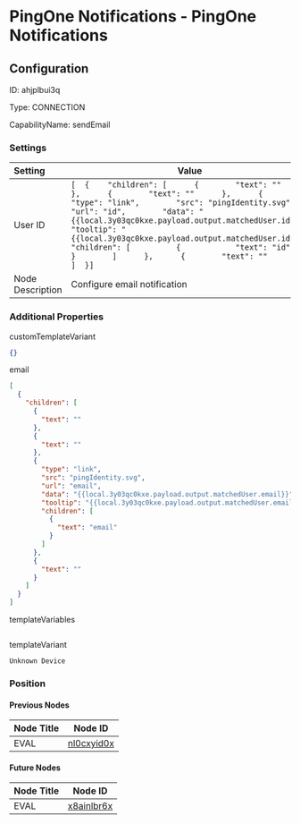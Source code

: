 # PingOne Notifications - PingOne Notifications
## Configuration
ID:  ahjplbui3q

Type: CONNECTION 

CapabilityName: sendEmail

### Settings
| Setting | Value  |
| :------------------------ | ---------------------------------------- |
| User ID |```[  {    "children": [      {        "text": ""      },      {        "text": ""      },      {        "type": "link",        "src": "pingIdentity.svg",        "url": "id",        "data": "{{local.3y03qc0kxe.payload.output.matchedUser.id}}",        "tooltip": "{{local.3y03qc0kxe.payload.output.matchedUser.id}}",        "children": [          {            "text": "id"          }        ]      },      {        "text": ""      }    ]  }] ```|
| Node Description | Configure email notification | 





### Additional Properties
customTemplateVariant
```json 
{}
```


email
```json 
[
  {
    "children": [
      {
        "text": ""
      },
      {
        "text": ""
      },
      {
        "type": "link",
        "src": "pingIdentity.svg",
        "url": "email",
        "data": "{{local.3y03qc0kxe.payload.output.matchedUser.email}}",
        "tooltip": "{{local.3y03qc0kxe.payload.output.matchedUser.email}}",
        "children": [
          {
            "text": "email"
          }
        ]
      },
      {
        "text": ""
      }
    ]
  }
]
```


templateVariables
```
```


templateVariant
```string 
Unknown Device
```





### Position

#### Previous Nodes
| Node Title | Node ID |
| :------------- | ------------ |
| EVAL | [nl0cxyid0x](./nl0cxyid0x.md) | 
 
 #### Future Nodes
| Node Title | Node ID |
| :------------- | ------------ |
| EVAL |[x8ainlbr6x](./x8ainlbr6x.md) | 